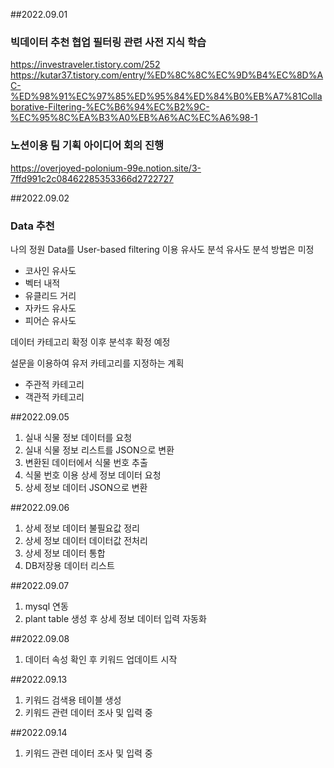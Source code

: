 ##2022.09.01

### 빅데이터 추천 협업 필터링 관련 사전 지식 학습

https://investraveler.tistory.com/252
https://kutar37.tistory.com/entry/%ED%8C%8C%EC%9D%B4%EC%8D%AC-%ED%98%91%EC%97%85%ED%95%84%ED%84%B0%EB%A7%81Collaborative-Filtering-%EC%B6%94%EC%B2%9C-%EC%95%8C%EA%B3%A0%EB%A6%AC%EC%A6%98-1

### 노션이용 팀 기획 아이디어 회의 진행

https://overjoyed-polonium-99e.notion.site/3-7ffd991c2c08462285353366d2722727

##2022.09.02

### Data 추천

나의 정원 Data를 User-based filtering 이용 유사도 분석
유사도 분석 방법은 미정

- 코사인 유사도
- 벡터 내적
- 유클리드 거리
- 자카드 유사도
- 피어슨 유사도

데이터 카테고리 확정 이후 분석후 확정 예정

설문을 이용하여 유저 카테고리를 지정하는 계획

- 주관적 카테고리
- 객관적 카테고리

##2022.09.05

1.  실내 식물 정보 데이터를 요청
2.  실내 식물 정보 리스트를 JSON으로 변환
3.  변환된 데이터에서 식물 번호 추출
4.  식물 번호 이용 상세 정보 데이터 요청
5.  상세 정보 데이터 JSON으로 변환

##2022.09.06

1. 상세 정보 데이터 불필요값 정리
2. 상세 정보 데이터 데이터값 전처리
3. 상세 정보 데이터 통합
4. DB저장용 데이터 리스트 

##2022.09.07

1. mysql 연동
2. plant table 생성 후 상세 정보 데이터 입력 자동화

##2022.09.08

1. 데이터 속성 확인 후 키워드 업데이트 시작

##2022.09.13

1. 키워드 검색용 테이블 생성
2. 키워드 관련 데이터 조사 및 입력 중

##2022.09.14

1. 키워드 관련 데이터 조사 및 입력 중